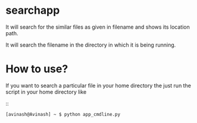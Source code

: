 searchapp
=========

It will search for the similar files as given in filename and shows its location path.

It will search the filename in the directory in which it is being running.

How to use?
===========

If you want to search a particular file in your home directory the just run the script in your home directory like

::


    [avinash@Avinash] ~ $ python app_cmdline.py

